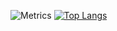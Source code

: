 ![Metrics](https://metrics.lecoq.io/whynamed?template=terminal&base.indepth=false&base.hireable=false&config.timezone=Asia%2FShanghai)
[![Top Langs](https://github-readme-stats.vercel.app/api/top-langs/?username=whynamed)](https://github.com/anuraghazra/github-readme-stats)

